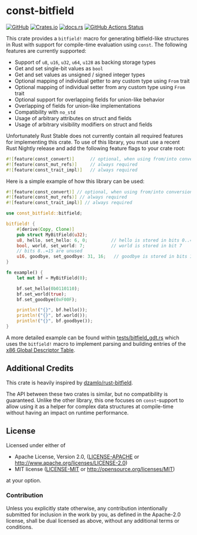 # const-bitfield

[![GitHub](https://img.shields.io/static/v1?label=GitHub&message=const-bitfield&style=for-the-badge&logo=github&logoColor=white&color=informational)](https://github.com/ppmathis/const-bitfield)
[![Crates.io](https://img.shields.io/crates/v/const-bitfield?style=for-the-badge&logo=rust&logoColor=white&color=informational)](https://crates.io/crates/const-bitfield)
[![docs.rs](https://img.shields.io/docsrs/const-bitfield?style=for-the-badge&label=docs.rs&logo=rust&logoColor=white&color=informational)](https://docs.rs/const-bitfield)
[![GitHub Actions Status](https://img.shields.io/github/workflow/status/ppmathis/const-bitfield/CI/main?style=for-the-badge&logo=githubactions&logoColor=white)](https://github.com/ppmathis/const-bitfield/actions)

This crate provides a `bitfield!` macro for generating bitfield-like structures in Rust with support for compile-time
evaluation using `const`. The following features are currently supported:

- Support of `u8`, `u16`, `u32`, `u64`, `u128` as backing storage types
- Get and set single-bit values as `bool`
- Get and set values as unsigned / signed integer types
- Optional mapping of individual getter to any custom type using `From` trait
- Optional mapping of individual setter from any custom type using `From` trait
- Optional support for overlapping fields for union-like behavior
- Overlapping of fields for union-like implementations
- Compatibility with `no_std`
- Usage of arbitrary attributes on struct and fields
- Usage of arbitrary visibility modifiers on struct and fields

Unfortunately Rust Stable does not currently contain all required features for implementing this crate.
To use of this library, you must use a recent Rust Nightly release and add the following feature flags to your crate root:

```rust
#![feature(const_convert)]      // optional, when using from/into conversion
#![feature(const_mut_refs)]     // always required
#![feature(const_trait_impl)]   // always required
```

Here is a simple example of how this library can be used:

```rust
#![feature(const_convert)] // optional, when using from/into conversion
#![feature(const_mut_refs)] // always required
#![feature(const_trait_impl)] // always required

use const_bitfield::bitfield;

bitfield! {
    #[derive(Copy, Clone)]
    pub struct MyBitField(u32);
    u8, hello, set_hello: 6, 0;         // hello is stored in bits 0..=6
    bool, world, set_world: 7;          // world is stored in bit 7
    // bits 8..=15 are unused
    u16, goodbye, set_goodbye: 31, 16;   // goodbye is stored in bits 16..=31
}

fn example() {
    let mut bf = MyBitField(0);

    bf.set_hello(0b0110110);
    bf.set_world(true);
    bf.set_goodbye(0xF00F);

    println!("{}", bf.hello());
    println!("{}", bf.world());
    println!("{}", bf.goodbye());
}
```

A more detailed example can be found within [tests/bitfield_gdt.rs](tests/bitfield_gdt.rs) which uses the `bitfield!` macro
to implement parsing and building entries of the [x86 Global Descriptor Table](https://en.wikipedia.org/wiki/Global_Descriptor_Table).

## Additional Credits
This crate is heavily inspired by [dzamlo/rust-bitfield](https://github.com/dzamlo/rust-bitfield).

The API between these two crates is similar, but no compatibility is guaranteed.
Unlike the other library, this one focuses on `const`-support to allow using it as a helper for complex data structures
at compile-time without having an impact on runtime performance.

## License

Licensed under either of

* Apache License, Version 2.0, ([LICENSE-APACHE](LICENSE-APACHE) or http://www.apache.org/licenses/LICENSE-2.0)
* MIT license ([LICENSE-MIT](LICENSE-MIT) or http://opensource.org/licenses/MIT)

at your option.

### Contribution

Unless you explicitly state otherwise, any contribution intentionally submitted
for inclusion in the work by you, as defined in the Apache-2.0 license, shall be dual licensed as above, without any
additional terms or conditions.
